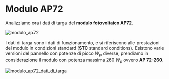 # Modulo AP72  

Analizziamo ora i dati di targa del **modulo fotovoltaico AP72**.  

![modulo_ap72](https://user-images.githubusercontent.com/7195133/218302195-29262751-5ac3-42b5-a6d5-6ba4f107fb88.jpg)  

I dati di targa sono i dati di funzionamento, e si riferiscono alle prestazioni del modulo in condizioni standard (**STC** standard conditions). Esistono varie versioni del pannello con potenze di picco $W_p$ diverse, prendiamo in considerazione il modulo con potenza massima $260\ W_p$ ovvero **AP 72-260**.  

![modulo_ap72_dati_di_targa](https://user-images.githubusercontent.com/7195133/218302358-22ba43ab-bf92-4fd4-8c38-640251ecf4df.jpg)  


